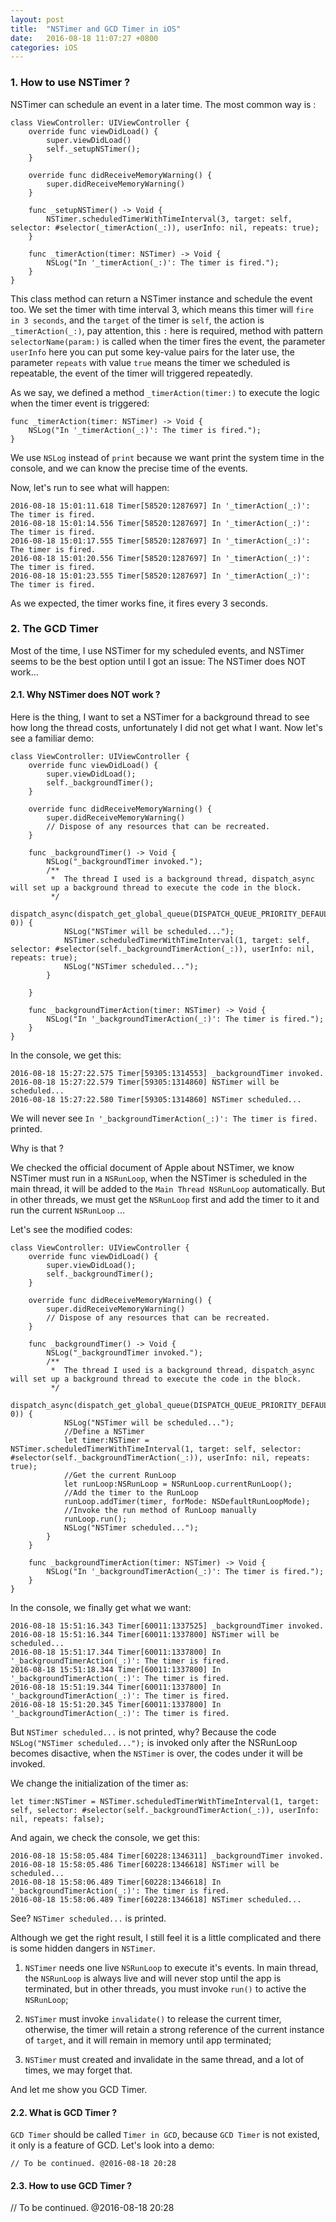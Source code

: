 ```yaml
---
layout: post
title:  "NSTimer and GCD Timer in iOS"
date:   2016-08-18 11:07:27 +0800
categories: iOS
---
```


### 1. How to use NSTimer ?

NSTimer can schedule an event in a later time. The most common way is :

```oc
class ViewController: UIViewController {
    override func viewDidLoad() {
        super.viewDidLoad()
        self._setupNSTimer();
    }

    override func didReceiveMemoryWarning() {
        super.didReceiveMemoryWarning()
    }

    func _setupNSTimer() -> Void {
        NSTimer.scheduledTimerWithTimeInterval(3, target: self, selector: #selector(_timerAction(_:)), userInfo: nil, repeats: true);
    }

    func _timerAction(timer: NSTimer) -> Void {
        NSLog("In '_timerAction(_:)': The timer is fired.");
    }
}
```

This class method can return a NSTimer instance and schedule the event too. We set the timer with time interval 3, which means this timer will `fire in 3 seconds`, and the `target` of the timer is `self`, the action is `_timerAction(_:)`, pay attention, this `:` here is required, method with pattern `selectorName(param:)` is called when the timer fires the event, the parameter `userInfo` here you can put some key-value pairs for the later use, the parameter `repeats` with value `true` means the timer we scheduled is repeatable, the event of the timer will triggered repeatedly.

As we say, we defined a method `_timerAction(timer:)` to execute the logic when the timer event is triggered:

```oc
func _timerAction(timer: NSTimer) -> Void {
    NSLog("In '_timerAction(_:)': The timer is fired.");
}
```
We use `NSLog` instead of `print` because we want print the system time in the console, and we can know the precise time of the events.

Now, let's run to see what will happen:

```
2016-08-18 15:01:11.618 Timer[58520:1287697] In '_timerAction(_:)': The timer is fired.
2016-08-18 15:01:14.556 Timer[58520:1287697] In '_timerAction(_:)': The timer is fired.
2016-08-18 15:01:17.555 Timer[58520:1287697] In '_timerAction(_:)': The timer is fired.
2016-08-18 15:01:20.556 Timer[58520:1287697] In '_timerAction(_:)': The timer is fired.
2016-08-18 15:01:23.555 Timer[58520:1287697] In '_timerAction(_:)': The timer is fired.
```
As we expected, the timer works fine, it fires every 3 seconds.

### 2. The GCD Timer

Most of the time, I use NSTimer for my scheduled events, and NSTimer seems to be the best option until I got an issue: The NSTimer does NOT work...

#### 2.1. Why NSTimer does NOT work ?

Here is the thing, I want to set a NSTimer for a background thread to see how long the thread costs, unfortunately I did not get what I want. Now let's see a familiar demo:

```oc
class ViewController: UIViewController {
    override func viewDidLoad() {
        super.viewDidLoad();
        self._backgroundTimer();
    }

    override func didReceiveMemoryWarning() {
        super.didReceiveMemoryWarning()
        // Dispose of any resources that can be recreated.
    }

    func _backgroundTimer() -> Void {
        NSLog("_backgroundTimer invoked.");
        /**
         *  The thread I used is a background thread, dispatch_async will set up a background thread to execute the code in the block.
         */
        dispatch_async(dispatch_get_global_queue(DISPATCH_QUEUE_PRIORITY_DEFAULT, 0)) {
            NSLog("NSTimer will be scheduled...");
            NSTimer.scheduledTimerWithTimeInterval(1, target: self, selector: #selector(self._backgroundTimerAction(_:)), userInfo: nil, repeats: true);
            NSLog("NSTimer scheduled...");
        }

    }

    func _backgroundTimerAction(timer: NSTimer) -> Void {
        NSLog("In '_backgroundTimerAction(_:)': The timer is fired.");
    }
}
```
In the console, we get this:

```
2016-08-18 15:27:22.575 Timer[59305:1314553] _backgroundTimer invoked.
2016-08-18 15:27:22.579 Timer[59305:1314860] NSTimer will be scheduled...
2016-08-18 15:27:22.580 Timer[59305:1314860] NSTimer scheduled...
```
We will never see `In '_backgroundTimerAction(_:)': The timer is fired.` printed.

Why is that ?

We checked the official document of Apple about NSTimer, we know NSTimer must run in a `NSRunLoop`, when the NSTimer is scheduled in the main thread, it will be added to the `Main Thread NSRunLoop` automatically. But in other threads, we must get the `NSRunLoop` first and add the timer to it and run the current `NSRunLoop` ...

Let's see the modified codes:

```oc
class ViewController: UIViewController {
    override func viewDidLoad() {
        super.viewDidLoad();
        self._backgroundTimer();
    }

    override func didReceiveMemoryWarning() {
        super.didReceiveMemoryWarning()
        // Dispose of any resources that can be recreated.
    }

    func _backgroundTimer() -> Void {
        NSLog("_backgroundTimer invoked.");
        /**
         *  The thread I used is a background thread, dispatch_async will set up a background thread to execute the code in the block.
         */
        dispatch_async(dispatch_get_global_queue(DISPATCH_QUEUE_PRIORITY_DEFAULT, 0)) {
            NSLog("NSTimer will be scheduled...");
            //Define a NSTimer
            let timer:NSTimer = NSTimer.scheduledTimerWithTimeInterval(1, target: self, selector: #selector(self._backgroundTimerAction(_:)), userInfo: nil, repeats: true);
            //Get the current RunLoop
            let runLoop:NSRunLoop = NSRunLoop.currentRunLoop();
            //Add the timer to the RunLoop
            runLoop.addTimer(timer, forMode: NSDefaultRunLoopMode);
            //Invoke the run method of RunLoop manually
            runLoop.run();
            NSLog("NSTimer scheduled...");
        }
    }

    func _backgroundTimerAction(timer: NSTimer) -> Void {
        NSLog("In '_backgroundTimerAction(_:)': The timer is fired.");
    }
}
```
In the console, we finally get what we want:

```
2016-08-18 15:51:16.343 Timer[60011:1337525] _backgroundTimer invoked.
2016-08-18 15:51:16.344 Timer[60011:1337800] NSTimer will be scheduled...
2016-08-18 15:51:17.344 Timer[60011:1337800] In '_backgroundTimerAction(_:)': The timer is fired.
2016-08-18 15:51:18.344 Timer[60011:1337800] In '_backgroundTimerAction(_:)': The timer is fired.
2016-08-18 15:51:19.344 Timer[60011:1337800] In '_backgroundTimerAction(_:)': The timer is fired.
2016-08-18 15:51:20.345 Timer[60011:1337800] In '_backgroundTimerAction(_:)': The timer is fired.
```
But `NSTimer scheduled...` is not printed, why?
Because the code `NSLog("NSTimer scheduled...");` is invoked only after the NSRunLoop becomes disactive, when the `NSTimer` is over, the codes under it will be invoked.

We change the initialization of the timer as:

```oc
let timer:NSTimer = NSTimer.scheduledTimerWithTimeInterval(1, target: self, selector: #selector(self._backgroundTimerAction(_:)), userInfo: nil, repeats: false);
```
And again, we check the console, we get this:

```
2016-08-18 15:58:05.484 Timer[60228:1346311] _backgroundTimer invoked.
2016-08-18 15:58:05.486 Timer[60228:1346618] NSTimer will be scheduled...
2016-08-18 15:58:06.489 Timer[60228:1346618] In '_backgroundTimerAction(_:)': The timer is fired.
2016-08-18 15:58:06.489 Timer[60228:1346618] NSTimer scheduled...
```
See? `NSTimer scheduled...` is printed.

Although we get the right result, I still feel it is a little complicated and there is some hidden dangers in `NSTimer`.

1. `NSTimer` needs one live `NSRunLoop` to execute it's events. In main thread, the `NSRunLoop` is always live and will never stop until the app is terminated, but in other threads, you must invoke `run()` to active the `NSRunLoop`;

2. `NSTimer` must invoke `invalidate()` to release the current timer, otherwise, the timer will retain a strong reference of the current instance of `target`, and it will remain in memory until app terminated;

3. `NSTimer` must created and invalidate in the same thread, and a lot of times, we may forget that.

And let me show you GCD Timer.

#### 2.2. What is GCD Timer ?

`GCD Timer` should be called `Timer in GCD`, because `GCD Timer` is not existed, it only is a feature of GCD. Let's look into a demo:

```oc
// To be continued. @2016-08-18 20:28
```

#### 2.3. How to use GCD Timer ?
// To be continued. @2016-08-18 20:28
